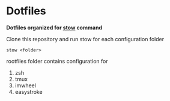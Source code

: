 # Dotfiles

**Dotfiles organized for [stow] command**

Clone this repository and run stow for each configuration folder
```
stow <folder>
```

   [stow]: <https://www.gnu.org/software/stow/>

rootfiles folder contains configuration for
   1. zsh
   2. tmux
   3. imwheel
   4. easystroke
